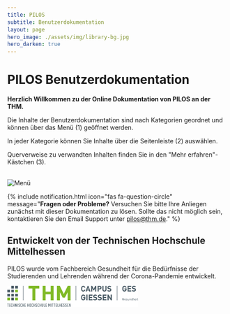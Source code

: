 ```yaml
---
title: PILOS
subtitle: Benutzerdokumentation
layout: page
hero_image: ./assets/img/library-bg.jpg
hero_darken: true
---
```


# PILOS Benutzerdokumentation

**Herzlich Willkommen zu der Online Dokumentation von PILOS an der THM.**

Die Inhalte der Benutzerdokumentation sind nach Kategorien geordnet und können über das Menü (1) geöffnet werden.

In jeder Kategorie können Sie Inhalte über die Seitenleiste (2) auswählen.

Querverweise zu verwandten Inhalten finden Sie in den "Mehr erfahren"-Kästchen (3).

<br>
<img src="{{ site.baseurl }}/assets/img/screenshots/docs-menu.png" alt="Menü" width="800px"/>

{% include notification.html  icon="fas fa-question-circle" message="**Fragen oder Probleme?**  Versuchen Sie bitte Ihre Anliegen zunächst mit dieser Dokumentation zu lösen.
Sollte das nicht möglich sein, kontaktieren Sie den Email Support unter [pilos@thm.de](mailto:pilos@thm.de)." %}



## Entwickelt von der Technischen Hochschule Mittelhessen

PILOS wurde vom Fachbereich Gesundheit für die Bedürfnisse der Studierenden und Lehrenden während der Corona-Pandemie entwickelt.

<a href="https://www.thm.de/ges/" target="_blank"><img src="./assets/img/thm-ges-logo.svg" alt="Logo THM FB Gesundheit" width="300px"/></a>
